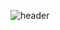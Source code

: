 ![header](https://capsule-render.vercel.app/api?type=waving&color=auto&height=300&section=header&text=Coffee%20&fontSize=90&animation=fadeIn&fontAlignY=38&descAlignY=51&descAlign=62)
